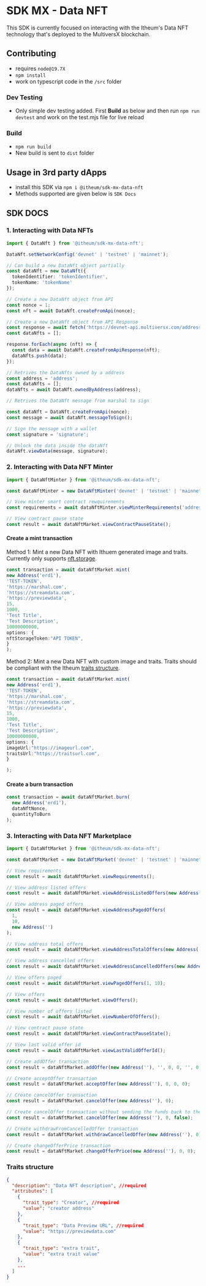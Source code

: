 # SDK MX - Data NFT

This SDK is currently focused on interacting with the Itheum's Data NFT technology that's deployed to the MultiversX blockchain.

## Contributing

- requires `node@19.7X`
- `npm install`
- work on typescript code in the `/src` folder

### Dev Testing

- Only simple dev testing added. First **Build** as below and then run `npm run devtest` and work on the test.mjs file for live reload

### Build

- `npm run build`
- New build is sent to `dist` folder

## Usage in 3rd party dApps

- install this SDK via `npm i @itheum/sdk-mx-data-nft`
- Methods supported are given below is `SDK Docs`

## SDK DOCS

### 1. Interacting with Data NFTs

```typescript
import { DataNft } from '@itheum/sdk-mx-data-nft';

DataNft.setNetworkConfig('devnet' | 'testnet' | 'mainnet');

// Can build a new DataNft object partially
const dataNft = new DataNft({
  tokenIdentifier: 'tokenIdentifier',
  tokenName: 'tokenName'
});

// Create a new DataNft object from API
const nonce = 1;
const nft = await DataNft.createFromApi(nonce);

// Create a new DataNft object from API Response
const response = await fetch('https://devnet-api.multiversx.com/address/nfts');
const dataNfts = [];

response.forEach(async (nft) => {
  const data = await DataNft.createFromApiResponse(nft);
  dataNfts.push(data);
});

// Retrives the DataNfts owned by a address
const address = 'address';
const dataNfts = [];
dataNfts = await DataNft.ownedByAddress(address);

// Retrives the DataNft message from marshal to sign

const dataNft = DataNft.createFromApi(nonce);
const message = await dataNft.messageToSign();

// Sign the message with a wallet
const signature = 'signature';

// Unlock the data inside the dataNft
dataNft.viewData(message, signature);
```

### 2. Interacting with Data NFT Minter

```typescript
import { DataNftMinter } from '@itheum/sdk-mx-data-nft';

const dataNftMinter = new DataNftMinter('devnet' | 'testnet' | 'mainnet');

// View minter smart contract rewquirements
const requirements = await dataNftMinter.viewMinterRequirements('address');

// View contract pause state
const result = await dataNftMarket.viewContractPauseState();
```

#### Create a mint transaction

Method 1: Mint a new Data NFT with Ithuem generated image and traits.
Currently only supports [nft.storage](https://nft.storage/docs/quickstart/#get-an-api-token).

```typescript
const transaction = await dataNftMarket.mint(
new Address('erd1'),
'TEST-TOKEN',
'https://marshal.com',
'https://streamdata.com',
'https://previewdata',
15,
1000,
'Test Title',
'Test Description',
10000000000,
options: {
nftStorageToken:"API TOKEN",
}
);
```

Method 2: Mint a new Data NFT with custom image and traits.
Traits should be compliant with the Itheum [traits structure](#traits-structure).

```typescript
const transaction = await dataNftMarket.mint(
new Address('erd1'),
'TEST-TOKEN',
'https://marshal.com',
'https://streamdata.com',
'https://previewdata',
15,
1000,
'Test Title',
'Test Description',
10000000000,
options: {
imageUrl:"https://imageurl.com",
traitsUrl:"https://traitsurl.com",
}

);
```

#### Create a burn transaction

```typescript
const transaction = await dataNftMarket.burn(
  new Address('erd1'),
  dataNftNonce,
  quantityToBurn
);
```

### 3. Interacting with Data NFT Marketplace

```typescript
import { DataNftMarket } from '@itheum/sdk-mx-data-nft';

const dataNftMarket = new DataNftMarket('devnet' | 'testnet' | 'mainnet');

// View requirements
const result = await dataNftMarket.viewRequirements();

// View address listed offers
const result = await dataNftMarket.viewAddressListedOffers(new Address(''));

// View address paged offers
const result = await dataNftMarket.viewAddressPagedOffers(
  1,
  10,
  new Address('')
);

// View address total offers
const result = await dataNftMarket.viewAddressTotalOffers(new Address(''));

// View address cancelled offers
const result = await dataNftMarket.viewAddressCancelledOffers(new Address(''));

// View offers paged
const result = await dataNftMarket.viewPagedOffers(1, 10);

// View offers
const result = await dataNftMarket.viewOffers();

// View number of offers listed
const result = await dataNftMarket.viewNumberOfOffers();

// View contract pause state
const result = await dataNftMarket.viewContractPauseState();

// View last valid offer id
const result = await dataNftMarket.viewLastValidOfferId();

// Create addOffer transaction
const result = dataNftMarket.addOffer(new Address(''), '', 0, 0, '', 0, 0, 0);

// Create acceptOffer transaction
const result = dataNftMarket.acceptOffer(new Address(''), 0, 0, 0);

// Create cancelOffer transaction
const result = dataNftMarket.cancelOffer(new Address(''), 0);

// Create cancelOffer transaction without sending the funds back to the owner
const result = dataNftMarket.cancelOffer(new Address(''), 0, false);

// Create withdrawFromCancelledOffer transaction
const result = dataNftMarket.withdrawCancelledOffer(new Address(''), 0);

// Create changeOfferPrice transaction
const result = dataNftMarket.changeOfferPrice(new Address(''), 0, 0);
```

### Traits structure

```json
{
  "description": "Data NFT description", //required
  "attributes": [
    {
      "trait_type": "Creator", //required
      "value": "creator address"
    },
    {
      "trait_type": "Data Preview URL", //required
      "value": "https://previewdata.com"
    },
    {
      "trait_type": "extra trait",
      "value": "extra trait value"
    },
    ...
  ]
}
```

